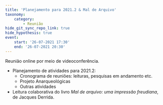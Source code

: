 ```yaml
---
title: 'Planejamento para 2021.2 & Mal de Arquivo'
taxonomy:
    category:
        - Reunião
hide_git_sync_repo_link: true
hide_hypothesis: true
event:
    start: '26-07-2021 17:30'
    end: '26-07-2021 20:30'
---
```


Reunião online por meio de videoconferência.

- Planejamento de atividades para 2021.2:
  - Cronograma de reuniões: leituras, pesquisas em andamento etc.
  - Projeto Anarqueológicas
  - Outras atividades
- Leitura colaborativa do livro *Mal de arquivo: uma impressão freudiana*, de Jacques Derrida.
